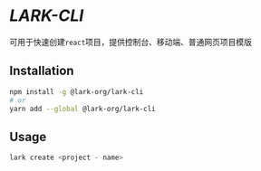 # <em><b>LARK-CLI</b></em>

可用于快速创建`react`项目，提供控制台、移动端、普通网页项目模版

## Installation

```sh
npm install -g @lark-org/lark-cli
# or
yarn add --global @lark-org/lark-cli
```

## Usage

```js
lark create <project - name>
```
